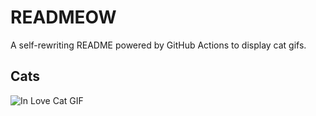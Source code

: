 # READMEOW

A self-rewriting README powered by GitHub Actions to display cat gifs.

## Cats

![In Love Cat GIF](https://media1.giphy.com/media/MDJ9IbxxvDUQM/200.gif?cid=9acd02day70t2utuluxldddjk94m5kfv5cb48ja4blco8nxw&ep=v1_gifs_search&rid=200.gif&ct=g)
